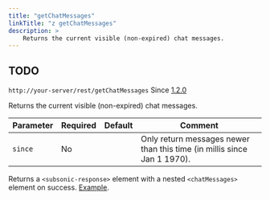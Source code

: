 ```yaml
---
title: "getChatMessages"
linkTitle: "z getChatMessages"
description: >
    Returns the current visible (non-expired) chat messages.
---
```


## TODO

`http://your-server/rest/getChatMessages` Since [1.2.0](../subsonic-versions)

Returns the current visible (non-expired) chat messages.

| Parameter | Required | Default | Comment |
| --- | --- | --- | --- |
| `since` | No  |     | Only return messages newer than this time (in millis since Jan 1 1970). |

Returns a `<subsonic-response>` element with a nested `<chatMessages>` element on success. [Example](http://subsonic.org/pages/inc/api/examples/chatMessages_example_1.xml).

